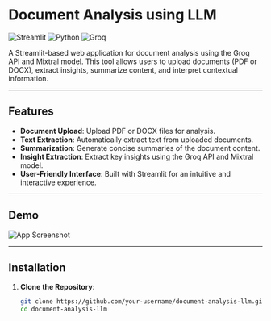 
# Document Analysis using LLM

![Streamlit](https://img.shields.io/badge/Streamlit-FF4B4B?style=for-the-badge&logo=Streamlit&logoColor=white)
![Python](https://img.shields.io/badge/Python-3776AB?style=for-the-badge&logo=python&logoColor=white)
![Groq](https://img.shields.io/badge/Groq-00B388?style=for-the-badge&logo=groq&logoColor=white)

A Streamlit-based web application for document analysis using the Groq API and Mixtral model. This tool allows users to upload documents (PDF or DOCX), extract insights, summarize content, and interpret contextual information.

---

## **Features**
- **Document Upload**: Upload PDF or DOCX files for analysis.
- **Text Extraction**: Automatically extract text from uploaded documents.
- **Summarization**: Generate concise summaries of the document content.
- **Insight Extraction**: Extract key insights using the Groq API and Mixtral model.
- **User-Friendly Interface**: Built with Streamlit for an intuitive and interactive experience.

---

## **Demo**
![App Screenshot](./assets/screenshot.png)

---

## **Installation**

1. **Clone the Repository**:
   ```bash
   git clone https://github.com/your-username/document-analysis-llm.git
   cd document-analysis-llm
